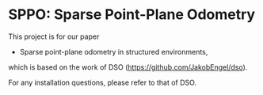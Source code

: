 # SPPO: Sparse Point-Plane Odometry

This project is for our paper

- Sparse point-plane odometry in structured environments,

which is based on the work of DSO (https://github.com/JakobEngel/dso).

For any installation questions, please refer to that of DSO.


